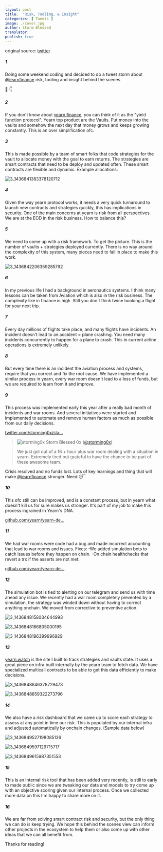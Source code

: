 ```yaml
---
layout: post
title:  "Risk, Tooling, & Insight"
categories: [ Tweets ]
image: ./cover.jpg
author: Storm Blessed
translator:
publish: true
---
```


original source: [twitter](https://twitter.com/storming0x/status/1436851219864059906)

##### 1
Doing some weekend coding and decided to do a tweet storm about [@iearnfinance](https://twitter.com/iearnfinance) risk, tooling and insight behind the scenes.

🧵 👇

##### 2
If you don't know about [yearn.finance](http://yearn.finance), you can think of it as the "yield function protocol". Yearn top product are the Vaults. Put money into the vaults and somehow the next day that money grows and keeps growing constantly. This is an over simplification ofc.

##### 3
This is made possible by a team of smart folks that code strategies for the vault to allocate money with the goal to earn returns. The strategies are smart contracts that need to be deploy and updated often. These smart contracts are flexible and dynamic. Example allocations:

![3_1436841383378120712](3_1436841383378120712.jpg)

##### 4
Given the way yearn protocol works, it needs a very quick turnaround to launch new contracts and strategies quickly, this has implications in security. One of the main concerns at yearn is risk from all perspectives. We are at the EOD in the risk business. How to balance this?

##### 5
We need to come up with a risk framework. To get the picture. This is the number of vaults + strategies deployed currently. There is no way around the complexity of this system, many pieces need to fall in place to make this work.

![3_1436842206359285762](3_1436842206359285762.jpg)

##### 6
In my previous life I had a background in aeronautics systems. I think many lessons can be taken from Aviation which is also in the risk business. The complexity like in finance is high. Still you don't think twice booking a flight for your next trip.

##### 7
Every day millions of flights take place, and many flights have incidents. An incident doesn't lead to an accident = plane crashing. You need many incidents concurrently to happen for a plane to crash. This in current airline operations is extremely unlikely.

##### 8
But every time there is an incident the aviation process and systems, require that you correct and fix the root cause. We have implemented a similar process in yearn, every war room doesn't lead to a loss of funds, but we are required to learn from it and improve.

##### 9
This process was implemented early this year after a really bad month of incidents and war rooms. And several initiatives were started and implemented to automate and remove human factors as much as possible from our daily decisions.

[twitter.com/storming0x/sta…](https://twitter.com/storming0x/status/1395452522840608768?s=20)

> ![storming0x](storming0x-881012267675820034.jpg)
> Storm Blessed 0x ([@storming0x](https://twitter.com/storming0x))

> We just got out of a 16 + hour plus war room dealing with a situation in yearn. Extremely tired but grateful to have the chance to be part of these awesome team.

Crisis resolved and no funds lost. Lots of key learnings and thing that will make [@iearnfinance](https://twitter.com/iearnfinance) stronger. Need 😴

##### 10
This ofc still can be improved, and is a constant process, but in yearn what doesn't kill us for sure makes us stronger. It's part of my job to make this process ingrained in Yearn's DNA.

[github.com/yearn/yearn-de…](https://github.com/yearn/yearn-devdocs/blob/master/docs/developers/v2/EMERGENCY.md)

##### 11
We had war rooms were code had a bug and made incorrect accounting that lead to war rooms and issues.
Fixes:
-We added simulation bots to catch issues before they happen on chain.
-On chain healthchecks that revert a trx if the asserts are not met.

[github.com/yearn/yearn-de…](https://github.com/yearn/yearn-devdocs/blob/master/docs/developers/v2/DEPLOYMENT.md#health-checks)

##### 12
The simulation bot is tied to alerting on our telegram and send us with time ahead any issue. We recently had a war room completely prevented by a simulation, the strategy was winded down without having to correct anything onchain. We moved from corrective to preventive action.

![3_1436848158034644993](3_1436848158034644993.jpg)

![3_1436848166805000195](3_1436848166805000195.jpg)

![3_1436848196399996929](3_1436848196399996929.jpg)

##### 13
[yearn.watch](http://yearn.watch) is the site I built to track strategies and vaults state. It uses a great piece on infra built internally by the yearn team to fetch data. We have specialized multicall contracts to be able to get this data efficiently to make decisions.

![3_1436848846378729473](3_1436848846378729473.jpg)

![3_1436848859322273796](3_1436848859322273796.jpg)

##### 14
We also have a risk dashboard that we came up to score each strategy to assess at any point in time our risk. This is populated by our internal infra and adjusted automatically by onchain changes.
(Sample data below)

![3_1436849527198085126](3_1436849527198085126.jpg)

![3_1436849597129715717](3_1436849597129715717.jpg)

![3_1436849615987351553](3_1436849615987351553.jpg)

##### 15
This is an internal risk tool that has been added very recently, is still to early to made public since we are tweaking our data and models to try come up with an objective scoring given our internal process. Once we collected more data on this I'm happy to share more on it.

##### 16
We are far from solving smart contract risk and security, but the only thing we can do is keep trying. We hope this behind the scenes view can inform other projects in the ecosystem to help them or also come up with other ideas that we can all benefit from.

Thanks for reading!
